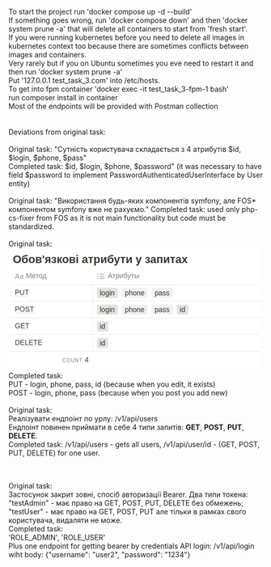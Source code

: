 To start the project run 'docker compose up -d --build' <br/>
If something goes wrong, run 'docker compose down' and then 'docker system prune -a' that will delete all containers to start from 'fresh start'.<br/>
If you were running kubernetes before you need to delete all images in kubernetes context too because there are sometimes conflicts between images and containers. <br/>
Very rarely but if you on Ubuntu sometimes you eve need to restart it and then run 'docker system prune -a'  <br/>
Put '127.0.0.1       test_task_3.com' into /etc/hosts. <br/>
To get into fpm container 'docker exec -it test_task_3-fpm-1 bash' <br/>
run composer install in container <br/>
Most of the endpoints will be provided with Postman collection <br/>
<br/>
<br/>
Deviations from original task:  <br/>
<br/>
Original task: "Сутність користувача складається з 4 атрибутів \$id, \$login, \$phone, \$pass"<br/>
Completed task: \$id, \$login, \$phone, \$password" (it was necessary to have field \$password to implement PasswordAuthenticatedUserInterface by User entity)
<br/>
<br/>
Original task: "Використання будь-яких компонентів symfony, але FOS* компонентом symfony вже не рахуємо."
Completed task: used only php-cs-fixer from FOS as it is not main functionality but code must be standardized.
<br/>
<br/>
Original task:
![img.png](img.png)
Completed task: <br/>
PUT - login, phone, pass, id (because when you edit, it exists)<br/>
POST - login, phone, pass (because when you post you add new)
<br/>
<br/>
Original task:<br/>
Реалізувати ендпоінт по урлу:
 /v1/api/users<br/>
Ендпоінт повинен приймати в себе 4 типи запитів:
**GET**,  **POST**, **PUT**, **DELETE**.
<br/>
Completed task:
/v1/api/users - gets all users, /v1/api/user/id - (GET, POST, PUT, DELETE) for one user.

<br/>
<br/>
Original task:<br/>
Застосунок закрит зовні, спосіб авторизації Bearer. Два типи токена:
"testAdmin" - має право на GET, POST, PUT, DELETE без обмежень;
"testUser" - має право на GET, POST, PUT але тільки в рамках свого користувача, видаляти не може.
<br/>
Completed task:<br/>
'ROLE_ADMIN', 'ROLE_USER'<br/>
Plus one endpoint for getting bearer by credentials API login: /v1/api/login wiht body: {"username": "user2", "password": "1234"}<br/>


